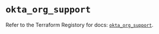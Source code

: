 # `okta_org_support`

Refer to the Terraform Registory for docs: [`okta_org_support`](https://registry.terraform.io/providers/okta/okta/4.5.0/docs/resources/org_support).
